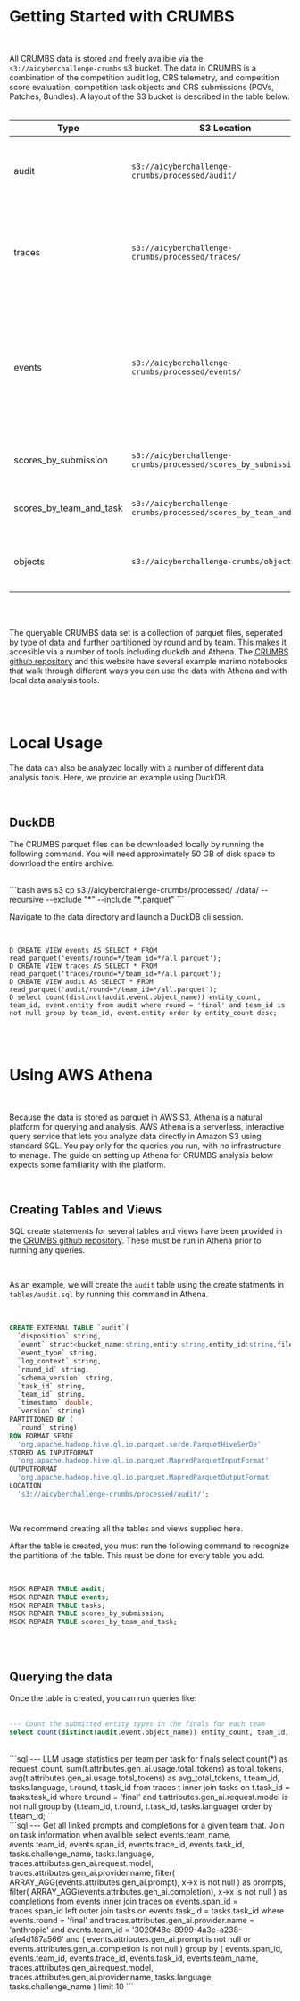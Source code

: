 # Getting Started with CRUMBS

<br>

All CRUMBS data is stored and freely avalible via the `s3://aicyberchallenge-crumbs` s3 bucket. The data in CRUMBS is a combination of the competition audit log, CRS telemetry, and competition score evaluation, competition task objects and CRS submissions (POVs, Patches, Bundles). A layout of the S3 bucket is described in the table below.<br><br>

| Type   | S3 Location                     | Description                      |
|--------|---------------------------------|----------------------------------|
| audit  | `s3://aicyberchallenge-crumbs/processed/audit/`           | Tasking and CRS submission and evaluation events |
| traces | `s3://aicyberchallenge-crumbs/processed/traces/`        | Telemtry style spans that capture team provided CRS activity during the competition |
| events | `s3://aicyberchallenge-crumbs/processed/events/`       | Event data from CRS telemetry spans broken out of the span. This includes LLM prompts and responses |
| scores_by_submission | `s3://aicyberchallenge-crumbs/processed/scores_by_submission`       | Per-submission scoreing records |
| scores_by_team_and_task | `s3://aicyberchallenge-crumbs/processed/scores_by_team_and_task/`       | Aggregated scoring per team per task |
| objects | `s3://aicyberchallenge-crumbs/objects/`     | Competition tasking objects and CRS submissions |

<br>
<br>

The queryable CRUMBS data set is a collection of parquet files, seperated by type of data and further partitioned by round and by team. This makes it accesible via a number of tools including duckdb and Athena. The [CRUMBS github repository](https://github.com/AIxCyberChallenge/crumbs/) and this website have several example marimo notebooks that walk through different ways you can use the data with Athena and with local data analysis tools.

<br><br>

# Local Usage

The data can also be analyzed locally with a number of different data analysis tools. Here, we provide an example using DuckDB.

<br>

## DuckDB

The CRUMBS parquet files can be downloaded locally by running the following command. You will need approximately 50 GB of disk space to download the entire archive.

<br>
```bash
aws s3 cp s3://aicyberchallenge-crumbs/processed/ ./data/ --recursive --exclude "*" --include "*.parquet"
```
<br>

Navigate to the data directory and launch a DuckDB cli session.

<br>

```code
D CREATE VIEW events AS SELECT * FROM read_parquet('events/round=*/team_id=*/all.parquet');
D CREATE VIEW traces AS SELECT * FROM read_parquet('traces/round=*/team_id=*/all.parquet');
D CREATE VIEW audit AS SELECT * FROM read_parquet('audit/round=*/team_id=*/all.parquet');
D select count(distinct(audit.event.object_name)) entity_count, team_id, event.entity from audit where round = 'final' and team_id is not null group by team_id, event.entity order by entity_count desc;
```

<br><br>

# Using AWS Athena

<br>

Because the data is stored as parquet in AWS S3, Athena is a natural platform for querying and analysis. AWS Athena is a serverless, interactive query service that lets you analyze data directly in Amazon S3 using standard SQL. You pay only for the queries you run, with no infrastructure to manage. The guide on setting up Athena for CRUMBS analysis below expects some familiarity with the platform.

<br>

## Creating Tables and Views

SQL create statements for several tables and views have been provided in the [CRUMBS github repository](https://github.com/AIxCyberChallenge/crumbs/main/athena). These must be run in Athena prior to running any queries. 

<br>

As an example, we will create the `audit` table using the create statments in `tables/audit.sql` by running this command in Athena.

<br>

```sql
CREATE EXTERNAL TABLE `audit`(
  `disposition` string, 
  `event` struct<bucket_name:string,entity:string,entity_id:string,file_archived:string,object_name:string,pov_id:string,status:string,architecture:string,engine:string,fuzzer_name:string,sanitizer:string,testcase_sha256:string,bundle_id:string,broadcast_sarif_id:string,description:string,freeform_id:string,patch_id:string,crs_url:string,details:struct<competition_reachable:string,backtrace:string,error:string,exception:string>,error:string,ready:boolean,state:struct<tasks:struct<canceled:tinyint,errored:tinyint,failed:smallint,pending:tinyint,processing:tinyint,succeeded:smallint,waiting:smallint>>,version:string,functionality_tests_passing:boolean,patch_sha256:string,payload:string,retries:smallint,challenge_name:string,commit_hash:string,deadline:bigint,fuzz_tooling_hash:string,fuzz_tooling_url:string,repo_url:string,task_type:string,unharnessed:boolean,assessment:string,assessment_id:string,sarif_broadcast_id:string,sarif_id:string,base_commit_hash:string,delta_commit_hash:string,challenge:struct<base_ref:string,branch_commit_sha:string,branch_name:string,challenge_type:string,delta_base_branch:string,delta_base_branch_exists:boolean,delta_head_branch:string,delta_head_branch_exists:boolean,delta_pull_request_exists:boolean,delta_ref:string,full_scan_release_exists:boolean,full_scan_release_tag_exists:boolean,gh_trigger_acked:boolean,gh_trigger_nacked:boolean,git_artifact_exists:boolean,html_url:string,is_delta_scan:boolean,is_full_scan:boolean,key:string,language:string,name:string,owner:string,release_name:string,release_tag_name:string,repo_name:string,round_id:string,sarif_name:string,sarif_sha:string,unharnessed:boolean,vulns:array<struct<author:string,details:struct<cwes:array<string>,description:string,locations:array<struct<endColumn:tinyint,endLine:smallint,path_from_root:string,startColumn:tinyint,startLine:smallint>>>,has_valid_sarif:boolean,metadata_spec_version:string,name:string,patch:struct<bad:string,good:string>,pov:struct<blob:string,harness:string>,sarif_blobs:array<string>,valid:boolean,vuln_id:string>>,vulns_with_valid_sarif:array<string>>>, 
  `event_type` string, 
  `log_context` string, 
  `round_id` string, 
  `schema_version` string, 
  `task_id` string, 
  `team_id` string, 
  `timestamp` double, 
  `version` string)
PARTITIONED BY ( 
  `round` string)
ROW FORMAT SERDE 
  'org.apache.hadoop.hive.ql.io.parquet.serde.ParquetHiveSerDe' 
STORED AS INPUTFORMAT 
  'org.apache.hadoop.hive.ql.io.parquet.MapredParquetInputFormat' 
OUTPUTFORMAT 
  'org.apache.hadoop.hive.ql.io.parquet.MapredParquetOutputFormat'
LOCATION
  's3://aicyberchallenge-crumbs/processed/audit/';
```

<br>

We recommend creating all the tables and views supplied here.

After the table is created, you must run the following command to recognize the partitions of the table. This must be done for every table you add.

<br>

```sql
MSCK REPAIR TABLE audit;
MSCK REPAIR TABLE events;
MSCK REPAIR TABLE tasks;
MSCK REPAIR TABLE scores_by_submission;
MSCK REPAIR TABLE scores_by_team_and_task;
```
<br><br>
## Querying the data

Once the table is created, you can run queries like: 
<br><br>
```sql
--- Count the submitted entity types in the finals for each team 
select count(distinct(audit.event.object_name)) entity_count, team_id, event.entity from audit where round = 'final' and team_id is not null group by team_id, event.entity order by entity_count desc;
```
<br>
```sql
--- LLM usage statistics per team per task for finals
select count(*) as request_count,
	sum(t.attributes.gen_ai.usage.total_tokens) as total_tokens,
	avg(t.attributes.gen_ai.usage.total_tokens) as avg_total_tokens,
	t.team_id,
	tasks.language,
	t.round,
	t.task_id
from traces t
	inner join tasks on t.task_id = tasks.task_id
where t.round = 'final'
	and t.attributes.gen_ai.request.model is not null
group by (t.team_id, t.round, t.task_id, tasks.language)
order by t.team_id;
```
<br>
```sql
--- Get all linked prompts and completions for a given team that. Join on task information when avalible
select events.team_name,
	events.team_id,
	events.span_id,
	events.trace_id,
	events.task_id,
	tasks.challenge_name, 
	tasks.language,
	traces.attributes.gen_ai.request.model,
	traces.attributes.gen_ai.provider.name,
	filter(
		ARRAY_AGG(events.attributes.gen_ai.prompt),
		x->x is not null
	) as prompts,
	filter(
		ARRAY_AGG(events.attributes.gen_ai.completion),
		x->x is not null
	) as completions
from events
	inner join traces on events.span_id = traces.span_id
	left outer join tasks on events.task_id = tasks.task_id
where events.round = 'final'
	and traces.attributes.gen_ai.provider.name = 'anthropic'
	and events.team_id = '3020f48e-8999-4a3e-a238-afe4d187a566'
	and (
		events.attributes.gen_ai.prompt is not null
		or events.attributes.gen_ai.completion is not null
	)
group by (
		events.span_id,
		events.team_id,
		events.trace_id,
		events.task_id,
		events.team_name,
		traces.attributes.gen_ai.request.model,
		traces.attributes.gen_ai.provider.name,
		tasks.language,
		tasks.challenge_name
	)
limit 10
```
